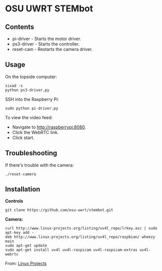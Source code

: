 OSU UWRT STEMbot
================

Contents
--------

* pi-driver - Starts the motor driver.
* ps3-driver - Starts the controller.
* reset-cam - Restarts the camera driver.

Usage
-----

On the topside computer:

    sixad -s
    python ps3-driver.py

SSH into the Raspberry Pi:

    sudo python pi-driver.py
    
To view the video feed:
* Navigate to [http://raspberrypi:8080](http://raspberrypi:8080).
* Click the WebRTC link.
* Click start.

Troubleshooting
---------------

If there's trouble with the camera:

    ./reset-camera

Installation
------------

**Controls**

    git clone https://github.com/osu-uwrt/stembot.git

**Camera:**

    curl http://www.linux-projects.org/listing/uv4l_repo/lrkey.asc | sudo apt-key add -
    deb http://www.linux-projects.org/listing/uv4l_repo/raspbian/ wheezy main
    sudo apt-get update
    sudo apt-get install uv4l uv4l-raspicam uv4l-raspicam-extras uv4l-webrtc

From: [Linux Projects](http://www.linux-projects.org/modules/sections/index.php?op=viewarticle&artid=14)
